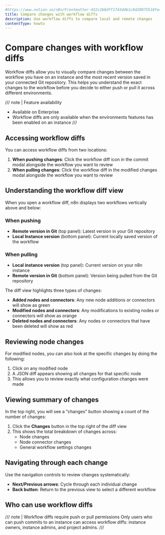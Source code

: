 ```yaml
---
#https://www.notion.so/n8n/Frontmatter-432c2b8dff1f43d4b1c8d20075510fe4
title: Compare changes with workflow diffs
description: Use workflow diffs to compare local and remote changes 
contentType: howto
---
```


# Compare changes with workflow diffs

Workflow diffs allow you to visually compare changes between the workflow you have on an instance and the most recent version saved in your connected Git repository. This helps you understand the exact changes to the workflow before you decide to either push or pull it across different environments.

/// note | Feature availability
- Available on Enterprise
- Workflow diffs are only available when the environments features has been enabled on an instance
///

## Accessing workflow diffs

You can access workflow diffs from two locations:

1. **When pushing changes**: Click the workflow diff icon in the commit modal alongside the workflow you want to review
2. **When pulling changes**: Click the workflow diff in the modified changes modal alongside the workflow you want to review

## Understanding the workflow diff view

When you open a workflow diff, n8n displays two workflows vertically above and below:

### When pushing
* **Remote version in Git** (top panel): Latest version in your Git repository
* **Local Instance version** (bottom panel): Current locally saved version of the workflow

### When pulling  
* **Local instance version** (top panel): Current version on your n8n instance
* **Remote version in Git** (bottom panel): Version being pulled from the Git repository

The diff view highlights three types of changes:

* **Added nodes and connectors**: Any new node additions or connectors will show as green
* **Modified nodes and connectors**: Any modifications to existing nodes or connectors will show as orange
* **Deleted nodes and connectors**: Any nodes or connectors that have been deleted will show as red

## Reviewing node changes

For modified nodes, you can also look at the specific changes by doing the following:

1. Click on any modified node
2. A JSON diff appears showing all changes for that specific node
3. This allows you to review exactly what configuration changes were made

## Viewing summary of changes

In the top right, you will see a "changes" button showing a count of the number of changes:

1. Click the **Changes** button in the top right of the diff view
2. This shows the total breakdown of changes across:
   - Node changes
   - Node connector changes  
   - General workflow settings changes

## Navigating through each change

Use the navigation controls to review changes systematically:

* **Next/Previous arrows**: Cycle through each individual change
* **Back button**: Return to the previous view to select a different workflow

## Who can use workflow diffs

/// note | Workflow diffs require push or pull permissions
Only users who can push commits to an instance can access workflow diffs: instance owners, instance admins, and project admins.
///
